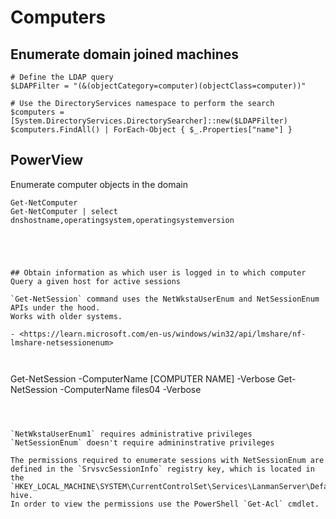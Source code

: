 # Computers






## Enumerate domain joined machines

```
# Define the LDAP query
$LDAPFilter = "(&(objectCategory=computer)(objectClass=computer))"

# Use the DirectoryServices namespace to perform the search
$computers = [System.DirectoryServices.DirectorySearcher]::new($LDAPFilter)
$computers.FindAll() | ForEach-Object { $_.Properties["name"] }
```














## PowerView



Enumerate computer objects in the domain
```
Get-NetComputer
Get-NetComputer | select dnshostname,operatingsystem,operatingsystemversion





## Obtain information as which user is logged in to which computer
Query a given host for active sessions

`Get-NetSession` command uses the NetWkstaUserEnum and NetSessionEnum APIs under the hood.
Works with older systems.

- <https://learn.microsoft.com/en-us/windows/win32/api/lmshare/nf-lmshare-netsessionenum>



```
Get-NetSession -ComputerName [COMPUTER NAME] -Verbose
Get-NetSession -ComputerName files04 -Verbose
```



`NetWkstaUserEnum1` requires administrative privileges
`NetSessionEnum` doesn't require admininstrative privileges 

The permissions required to enumerate sessions with NetSessionEnum are defined in the `SrvsvcSessionInfo` registry key, which is located in the `HKEY_LOCAL_MACHINE\SYSTEM\CurrentControlSet\Services\LanmanServer\DefaultSecurity` hive.
In order to view the permissions use the PowerShell `Get-Acl` cmdlet.

